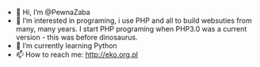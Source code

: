 - 👋 Hi, I’m @PewnaZaba
- 👀 I’m interested in programing, i use PHP and all to build websuties from many, many years. I start PHP programing when PHP3.0 was a current version - this was before dinosaurus. 
- 🌱 I’m currently learning Python
- 📫 How to reach me: http://eko.org.pl

<!---
PewnaZaba/PewnaZaba is a ✨ special ✨ repository because its `README.md` (this file) appears on your GitHub profile.
You can click the Preview link to take a look at your changes.
--->
